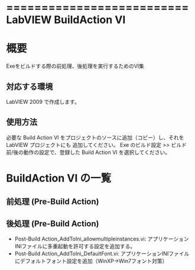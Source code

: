 ==========================
LabVIEW BuildAction VI
==========================

# 概要
  Exeをビルドする際の前処理、後処理を実行するためのVI集


## 対応する環境
  LabVIEW 2009 で作成します。

## 使用方法
  必要な Build Action VI をプロジェクトのソースに追加（コピー）し、それを LabVIEW プロジェクトにも
追加してください。
  Exe のビルド設定 >> ビルド前/後の動作の設定で、登録した Build Action VI を選択してください。

# BuildAction VI の一覧

## 前処理 (Pre-Build Action)


## 後処理 (Pre-Build Action)

* Post-Build Action_AddToIni_allowmultipleinstances.vi: アプリケーションINIファイルに多重起動を許可する設定を追加する。
* Post-Build Action_AddToIni_DefaultFont.vi: アプリケーションINIファイルにデフォルトフォント設定を追加（WinXP->Win7フォント対策）

